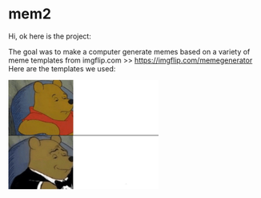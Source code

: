 # mem2

Hi, ok here is the project:

The goal was to make a computer generate memes based on a variety of meme templates from imgflip.com >> https://imgflip.com/memegenerator
Here are the templates we used: 

<img title="Tuxedo Winnie The Pooh" src="https://github.com/jacksonkunde/mem2/blob/main/Tuxedo-Winnie-The-Pooh.jpeg" width="300" height=auto>
